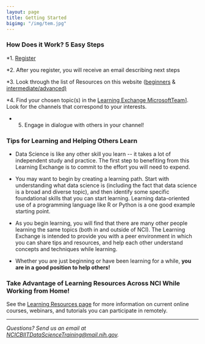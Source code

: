 ```yaml
---
layout: page
title: Getting Started
bigimg: "/img/tem.jpg"
---
```


### How Does it Work? 5 Easy Steps

*1.	[Register](http://bit.ly/NCI_datascience_peer2peer)

*2.  After you register, you will receive an email describing next steps

*3.  Look through the list of Resources on this website ([beginners](https://cbiit.github.io/p2p-datasci/beginner-resources/)
       & [intermediate/advanced)](https://cbiit.github.io/p2p-datasci/intadv-resources/)

*4. Find your chosen topic(s) in the [Learning Exchange MicrosoftTeam](https://teams.microsoft.com/l/team/19%3a82c18d91721048e7a69516e155ac554a%40thread.skype/conversations?groupId=ac0387a5-f532-4379-a234-73eca4399e11&tenantId=14b77578-9773-42d5-8507-251ca2dc2b06)]. Look for the channels that correspond to your interests.

* 5. Engage in dialogue with others in your channel!


### Tips for Learning and Helping Others Learn

* Data Science is like any other skill you learn -- it takes a lot of independent study and practice.  The first step to benefiting from this Learning Exchange is to commit to the effort you will need to expend.

* You may want to begin by creating a learning path.  Start with understanding what data science is (including the fact that data science is a broad and diverse topic), and then identify some specific foundational skills that you can start learning.  Learning data-oriented use of a programming language like R or Python is a one good example starting point.

* As you begin learning, you will find that there are many other people learning the same topics (both in and outside of NCI).  The Learning Exchange is intended to provide you with a peer environment in which you can share tips and resources, and help each other understand concepts and techniques while learning.

* Whether you are just beginning or have been learning for a while, **you are in a good position to help others!**

### Take Advantage of Learning Resources Across NCI While Working from Home!

See the [Learning Resources page](../resources) for more information on current online courses, webinars, and tutorials you can participate in remotely.

---
*Questions? Send us an email at [NCICBIITDataScienceTraining@mail.nih.gov](mailto:NCICBIITDataScienceTraining@mail.nih.gov).*
